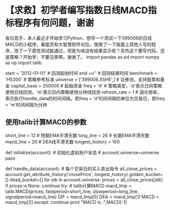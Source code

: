# 【求救】初学者编写指数日线MACD指标程序有何问题，谢谢

各位高手，本人最近才开始学习Python，想写一个测试一下399006的日线MACD的小程序，看能否和大智慧软件对应，借用了一下版面上其他人写的程序，改了一下感觉测试能通过，但是为啥没有结果显示呢？另外这个要写代码，还是策略？开始学，不要见笑啊，谢谢了。
import pandas as pd
import numpy as np
import talib

start = '2012-01-01'                       # 回测起始时间
end =u''                         # 回测结束时间
benchmark = 'HS300'                        # 策略参考标准
universe = ['399006.XSHE',]  # 证券池，支持股票和基金
capital_base = 200000                      # 起始资金
freq = 'd'                                 # 策略类型，'d'表示日间策略使用日线回测，'m'表示日内策略使用分钟线回测
refresh_rate = 1                           # 调仓频率，表示执行handle_data的时间间隔，若freq = 'd'时间间隔的单位为交易日，若freq = 'm'时间间隔为分钟

## 使用talib计算MACD的参数
short_line = 12    # 短期EMA平滑天数
long_line  = 26    # 长期EMA平滑天数
macd_line  = 20     # DEA线平滑天数
longest_history = 100

def initialize(account):                   # 初始化虚拟账户状态
    # account.universe=universe
    pass

def handle_data(account): # 每个交易日的买入卖出指令
    all_close_prices = account.get_attribute_history('closePrice', longest_history)
    golden_bucket=[]
    dead_bucket=[]
    for stk in account.universe:
        prices = all_close_prices[stk]
        if prices is None:
            continue
        try:
            # talib计算MACD
            macd_tmp = talib.MACD(prices, fastperiod=short_line, slowperiod=long_line, signalperiod=macd_line)
            DIF = macd_tmp[0]
            DEA = macd_tmp[1]
            MACD = macd_tmp[2]
        except:
            continue
    print "MACD is :",MACD[-1]